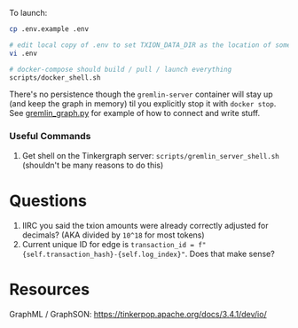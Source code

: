To launch:

```bash
cp .env.example .env

# edit local copy of .env to set TXION_DATA_DIR as the location of some txion data
vi .env

# docker-compose should build / pull / launch everything
scripts/docker_shell.sh
```

There's no persistence though the `gremlin-server` container will stay up (and keep the graph in memory) til you explicitly stop it with `docker stop`.
See [gremlin_graph.py](gremlin_graph.py) for example of how to connect and write stuff.

### Useful Commands
1. Get shell on the Tinkergraph server: `scripts/gremlin_server_shell.sh` (shouldn't be many reasons to do this)

# Questions
1. IIRC you said the txion amounts were already correctly adjusted for decimals?  (AKA divided by `10^18` for most tokens)
1. Current unique ID for edge is `transaction_id = f"{self.transaction_hash}-{self.log_index}"`. Does that make sense?

# Resources
GraphML / GraphSON: https://tinkerpop.apache.org/docs/3.4.1/dev/io/
